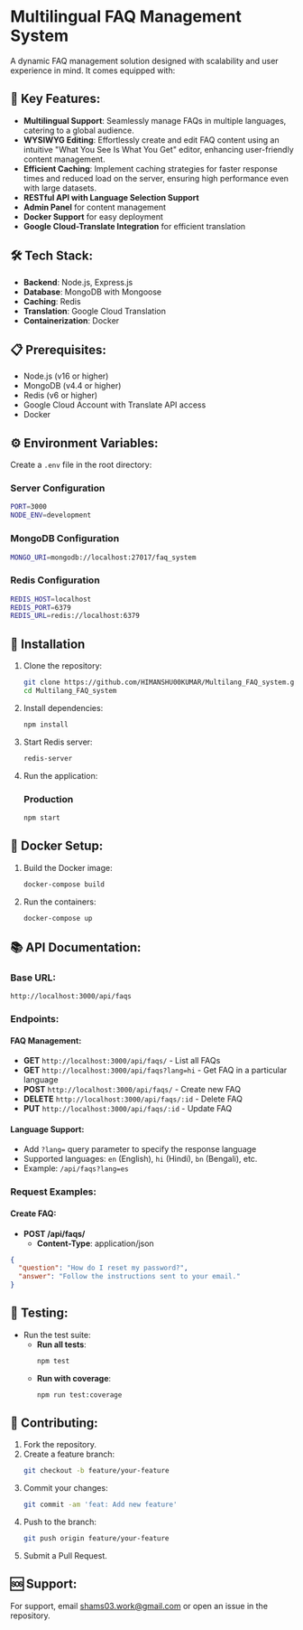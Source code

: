 


# Multilingual FAQ Management System

A dynamic FAQ management solution designed with scalability and user experience in mind. It comes equipped with:

## 🚀 Key Features:
- **Multilingual Support**: Seamlessly manage FAQs in multiple languages, catering to a global audience.
- **WYSIWYG Editing**: Effortlessly create and edit FAQ content using an intuitive "What You See Is What You Get" editor, enhancing user-friendly content management.
- **Efficient Caching**: Implement caching strategies for faster response times and reduced load on the server, ensuring high performance even with large datasets.
- **RESTful API with Language Selection Support**
- **Admin Panel** for content management
- **Docker Support** for easy deployment
- **Google Cloud-Translate Integration** for efficient translation

## 🛠 Tech Stack:
- **Backend**: Node.js, Express.js
- **Database**: MongoDB with Mongoose
- **Caching**: Redis
- **Translation**: Google Cloud Translation
- **Containerization**: Docker

## 📋 Prerequisites:
- Node.js (v16 or higher)
- MongoDB (v4.4 or higher)
- Redis (v6 or higher)
- Google Cloud Account with Translate API access
- Docker

## ⚙️ Environment Variables:
Create a `.env` file in the root directory:

### Server Configuration
```bash
PORT=3000
NODE_ENV=development
```

### MongoDB Configuration
```bash
MONGO_URI=mongodb://localhost:27017/faq_system
```

### Redis Configuration
```bash
REDIS_HOST=localhost
REDIS_PORT=6379
REDIS_URL=redis://localhost:6379
```

## 🔧 Installation

1. Clone the repository:
   ```bash
   git clone https://github.com/HIMANSHU00KUMAR/Multilang_FAQ_system.git
   cd Multilang_FAQ_system
   ```

2. Install dependencies:
   ```bash
   npm install
   ```

3. Start Redis server:
   ```bash
   redis-server
   ```

4. Run the application:

   ### Production
   ```bash
   npm start
   ```

## 🐳 Docker Setup:

1. Build the Docker image:
   ```bash
   docker-compose build
   ```

2. Run the containers:
   ```bash
   docker-compose up
   ```

## 📚 API Documentation:

### Base URL:
```
http://localhost:3000/api/faqs
```

### Endpoints:

#### FAQ Management:
- **GET**    `http://localhost:3000/api/faqs/`              - List all FAQs
- **GET**    `http://localhost:3000/api/faqs?lang=hi`       - Get FAQ in a particular language
- **POST**   `http://localhost:3000/api/faqs/`              - Create new FAQ
- **DELETE** `http://localhost:3000/api/faqs/:id`           - Delete FAQ
- **PUT**    `http://localhost:3000/api/faqs/:id`           - Update FAQ

#### Language Support:
- Add `?lang=` query parameter to specify the response language
- Supported languages: `en` (English), `hi` (Hindi), `bn` (Bengali), etc.
- Example: `/api/faqs?lang=es`

### Request Examples:

#### Create FAQ:
- **POST /api/faqs/**
  - **Content-Type**: application/json

```json
{
  "question": "How do I reset my password?",
  "answer": "Follow the instructions sent to your email."
}
```

## 🧪 Testing:
- Run the test suite:
  - **Run all tests**:
    ```bash
    npm test
    ```
  - **Run with coverage**:
    ```bash
    npm run test:coverage
    ```

## 🤝 Contributing:
1. Fork the repository.
2. Create a feature branch:
   ```bash
   git checkout -b feature/your-feature
   ```
3. Commit your changes:
   ```bash
   git commit -am 'feat: Add new feature'
   ```
4. Push to the branch:
   ```bash
   git push origin feature/your-feature
   ```
5. Submit a Pull Request.

## 🆘 Support:
For support, email [shams03.work@gmail.com](mailto:shams03.work@gmail.com) or open an issue in the repository.
```
